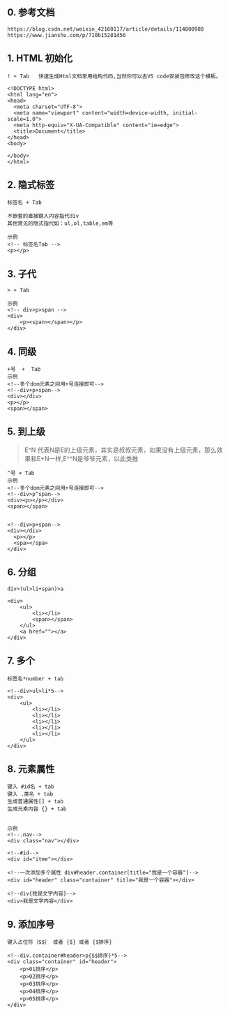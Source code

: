 ## 0. 参考文档

```
https://blog.csdn.net/weixin_42160117/article/details/114800988
https://www.jianshu.com/p/710b15281d56
```



## 1. HTML 初始化

```
! + Tab   快速生成Html文档常用结构代码,当然你可以去VS code安装包修改这个模板。

<!DOCTYPE html>
<html lang="en">
<head>
  <meta charset="UTF-8">
  <meta name="viewport" content="width=device-width, initial-scale=1.0">
  <meta http-equiv="X-UA-Compatible" content="ie=edge">
  <title>Document</title>
</head>
<body>
  
</body>
</html>
```



## 2. 隐式标签

```
标签名 + Tab

不嵌套的直接键入内容指代div
其他常见的隐式指代如：ul,ol,table,em等

示例
<!-- 标签名Tab -->
<p></p>
```



## 3. 子代

```
> + Tab 

示例
<!-- div>p>span -->
<div>
    <p><span></span></p>
</div>
```



## 4. 同级

```
+号  +  Tab
示例
<!--多个dom元素之间用+号连接即可-->
<!--div+p+span-->
<div></div>
<p></p>
<span></span>
```



## 5. 到上级

> E^N 代表N是E的上级元素，其实是叔叔元素，如果没有上级元素，那么效果和E+N一样,E^^N是爷爷元素，以此类推

```
^号 + Tab
示例
<!--多个dom元素之间用+号连接即可-->
<!--div>p^span-->
<div><p></p></div>
<span></span>


<!--div>p+span-->
<div></div>
  <p></p>
  <spa></spa>
</div>
```

## 6.  分组

```
div>(ul>li+span)>a

<div>
    <ul>
        <li></li>
        <span></span>
    </ul>
    <a href=""></a>
</div>
```



## 7. 多个

```
标签名*number + tab

<!--div>ul>li*5-->
<div>
    <ul>
        <li></li>
        <li></li>
        <li></li>
        <li></li>
        <li></li>
    </ul>
</div>
```



## 8. 元素属性

```
键入 #id名 + tab
键入 .类名 + tab
生成普通属性[] + tab
生成元素内容 {} + tab


示例
<!--.nav-->
<div class="nav"></div>

<!--#id-->
<div id="itme"></div>

<!--一次添加多个属性 div#header.container[title="我是一个容器"]-->
<div id="header" class="container" title="我是一个容器"></div>

<!--div{我是文字内容}-->
<div>我是文字内容</div>
```



## 9. 添加序号

```
键入占位符｛$$｝ 或者 {$} 或者 {$排序}

<!--div.container#header>p{$$排序}*5-->
<div class="container" id="header">
    <p>01排序</p>
    <p>02排序</p>
    <p>03排序</p>
    <p>04排序</p>
    <p>05排序</p>
</div>
```



